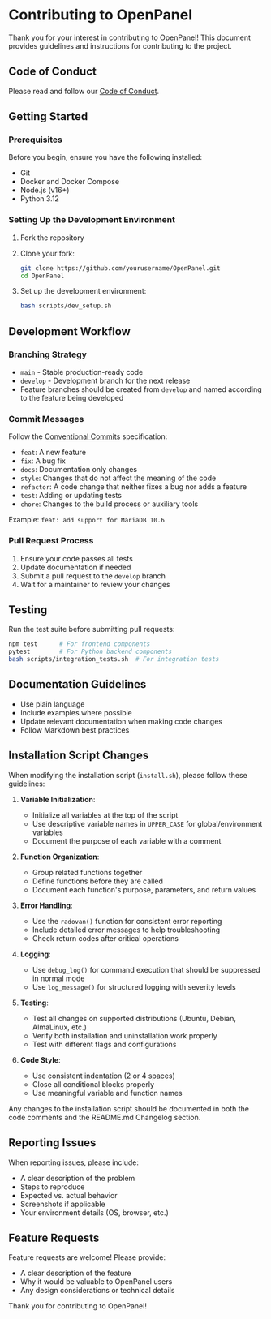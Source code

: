 # Contributing to OpenPanel

Thank you for your interest in contributing to OpenPanel! This document provides guidelines and instructions for contributing to the project.

## Code of Conduct

Please read and follow our [Code of Conduct](CODE_OF_CONDUCT.md).

## Getting Started

### Prerequisites

Before you begin, ensure you have the following installed:
- Git
- Docker and Docker Compose
- Node.js (v16+)
- Python 3.12

### Setting Up the Development Environment

1. Fork the repository
2. Clone your fork:
   ```bash
   git clone https://github.com/yourusername/OpenPanel.git
   cd OpenPanel
   ```

3. Set up the development environment:
   ```bash
   bash scripts/dev_setup.sh
   ```

## Development Workflow

### Branching Strategy

- `main` - Stable production-ready code
- `develop` - Development branch for the next release
- Feature branches should be created from `develop` and named according to the feature being developed

### Commit Messages

Follow the [Conventional Commits](https://www.conventionalcommits.org/) specification:

- `feat`: A new feature
- `fix`: A bug fix
- `docs`: Documentation only changes
- `style`: Changes that do not affect the meaning of the code
- `refactor`: A code change that neither fixes a bug nor adds a feature
- `test`: Adding or updating tests
- `chore`: Changes to the build process or auxiliary tools

Example: `feat: add support for MariaDB 10.6`

### Pull Request Process

1. Ensure your code passes all tests
2. Update documentation if needed
3. Submit a pull request to the `develop` branch
4. Wait for a maintainer to review your changes

## Testing

Run the test suite before submitting pull requests:

```bash
npm test      # For frontend components
pytest        # For Python backend components
bash scripts/integration_tests.sh  # For integration tests
```

## Documentation Guidelines

- Use plain language
- Include examples where possible
- Update relevant documentation when making code changes
- Follow Markdown best practices

## Installation Script Changes

When modifying the installation script (`install.sh`), please follow these guidelines:

1. **Variable Initialization**:
   - Initialize all variables at the top of the script
   - Use descriptive variable names in `UPPER_CASE` for global/environment variables
   - Document the purpose of each variable with a comment

2. **Function Organization**:
   - Group related functions together
   - Define functions before they are called
   - Document each function's purpose, parameters, and return values

3. **Error Handling**:
   - Use the `radovan()` function for consistent error reporting
   - Include detailed error messages to help troubleshooting
   - Check return codes after critical operations

4. **Logging**:
   - Use `debug_log()` for command execution that should be suppressed in normal mode
   - Use `log_message()` for structured logging with severity levels

5. **Testing**:
   - Test all changes on supported distributions (Ubuntu, Debian, AlmaLinux, etc.)
   - Verify both installation and uninstallation work properly
   - Test with different flags and configurations

6. **Code Style**:
   - Use consistent indentation (2 or 4 spaces)
   - Close all conditional blocks properly
   - Use meaningful variable and function names

Any changes to the installation script should be documented in both the code comments and the README.md Changelog section.

## Reporting Issues

When reporting issues, please include:

- A clear description of the problem
- Steps to reproduce
- Expected vs. actual behavior
- Screenshots if applicable
- Your environment details (OS, browser, etc.)

## Feature Requests

Feature requests are welcome! Please provide:

- A clear description of the feature
- Why it would be valuable to OpenPanel users
- Any design considerations or technical details

Thank you for contributing to OpenPanel!
